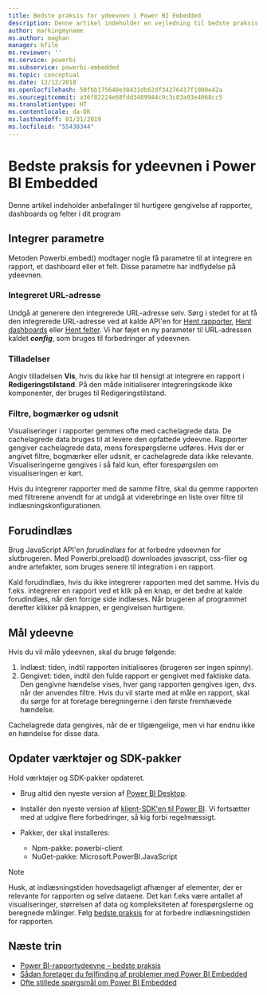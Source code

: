 ```yaml
---
title: Bedste praksis for ydeevnen i Power BI Embedded
description: Denne artikel indeholder en vejledning til bedste praksis for integreret analyse
author: markingmyname
ms.author: maghan
manager: kfile
ms.reviewer: ''
ms.service: powerbi
ms.subservice: powerbi-embedded
ms.topic: conceptual
ms.date: 12/12/2018
ms.openlocfilehash: 50fbb175640e38431db62df34276417f1080e42a
ms.sourcegitcommit: a36f82224e68fdd3489944c9c3c03a93e4068cc5
ms.translationtype: HT
ms.contentlocale: da-DK
ms.lasthandoff: 01/31/2019
ms.locfileid: "55430344"
---
```

# <a name="power-bi-embedded-performance-best-practices"></a>Bedste praksis for ydeevnen i Power BI Embedded

Denne artikel indeholder anbefalinger til hurtigere gengivelse af rapporter, dashboards og felter i dit program

## <a name="embed-parameters"></a>Integrer parametre

Metoden Powerbi.embed() modtager nogle få parametre til at integrere en rapport, et dashboard eller et felt. Disse parametre har indflydelse på ydeevnen.

### <a name="embed-url"></a>Integreret URL-adresse

Undgå at generere den integrerede URL-adresse selv. Sørg i stedet for at få den integrerede URL-adresse ved at kalde API'en for [Hent rapporter](/rest/api/power-bi/reports/getreportsingroup), [Hent dashboards](/rest/api/power-bi/dashboards/getdashboardsingroup) eller [Hent felter](/rest/api/power-bi/dashboards/gettilesingroup). Vi har føjet en ny parameter til URL-adressen kaldet **_config_**, som bruges til forbedringer af ydeevnen.

### <a name="permissions"></a>Tilladelser

Angiv tilladelsen **Vis**, hvis du ikke har til hensigt at integrere en rapport i **Redigeringstilstand**. På den måde initialiserer integreringskode ikke komponenter, der bruges til Redigeringstilstand.

### <a name="filters-bookmarks-and-slicers"></a>Filtre, bogmærker og udsnit

Visualiseringer i rapporter gemmes ofte med cachelagrede data. De cachelagrede data bruges til at levere den opfattede ydeevne. Rapporter gengiver cachelagrede data, mens forespørgslerne udføres. Hvis der er angivet filtre, bogmærker eller udsnit, er cachelagrede data ikke relevante. Visualiseringerne gengives i så fald kun, efter forespørgslen om visualiseringen er kørt.

Hvis du integrerer rapporter med de samme filtre, skal du gemme rapporten med filtrerene anvendt for at undgå at viderebringe en liste over filtre til indlæsningskonfigurationen.

## <a name="preload"></a>Forudindlæs

Brug JavaScript API'en *forudindlæs* for at forbedre ydeevnen for slutbrugeren.
Med Powerbi.preload() downloades javascript, css-filer og andre artefakter, som bruges senere til integration i en rapport.

Kald forudindlæs, hvis du ikke integrerer rapporten med det samme. Hvis du f.eks. integrerer en rapport ved et klik på en knap, er det bedre at kalde forudindlæs, når den forrige side indlæses. Når brugeren af programmet derefter klikker på knappen, er gengivelsen hurtigere.

## <a name="measure-performance"></a>Mål ydeevne

Hvis du vil måle ydeevnen, skal du bruge følgende:

1. Indlæst: tiden, indtil rapporten initialiseres (brugeren ser ingen spinny).
2. Gengivet: tiden, indtil den fulde rapport er gengivet med faktiske data. Den gengivne hændelse vises, hver gang rapporten gengives igen, dvs. når der anvendes filtre. Hvis du vil starte med at måle en rapport, skal du sørge for at foretage beregningerne i den første fremhævede hændelse.

Cachelagrede data gengives, når de er tilgængelige, men vi har endnu ikke en hændelse for disse data.

## <a name="update-tools-and-sdk-packages"></a>Opdater værktøjer og SDK-pakker

Hold værktøjer og SDK-pakker opdateret.

* Brug altid den nyeste version af [Power BI Desktop](https://powerbi.microsoft.com/desktop/).

* Installér den nyeste version af [klient-SDK'en til Power BI](https://github.com/Microsoft/PowerBI-JavaScript). Vi fortsætter med at udgive flere forbedringer, så kig forbi regelmæssigt.

* Pakker, der skal installeres:
    * Npm-pakke: powerbi-client
    * NuGet-pakke: Microsoft.PowerBI.JavaScript

> [!Note]
> Husk, at indlæsningstiden hovedsageligt afhænger af elementer, der er relevante for rapporten og selve dataene. Det kan f.eks være antallet af visualiseringer, størrelsen af data og kompleksiteten af forespørgslerne og beregnede målinger. Følg [bedste praksis](../power-bi-reports-performance.md) for at forbedre indlæsningstiden for rapporten.

## <a name="next-steps"></a>Næste trin

* [Power BI-rapportydeevne – bedste praksis](../power-bi-reports-performance.md)
* [Sådan foretager du fejlfinding af problemer med Power BI Embedded](embedded-troubleshoot.md)
* [Ofte stillede spørgsmål om Power BI Embedded](embedded-faq.md)
